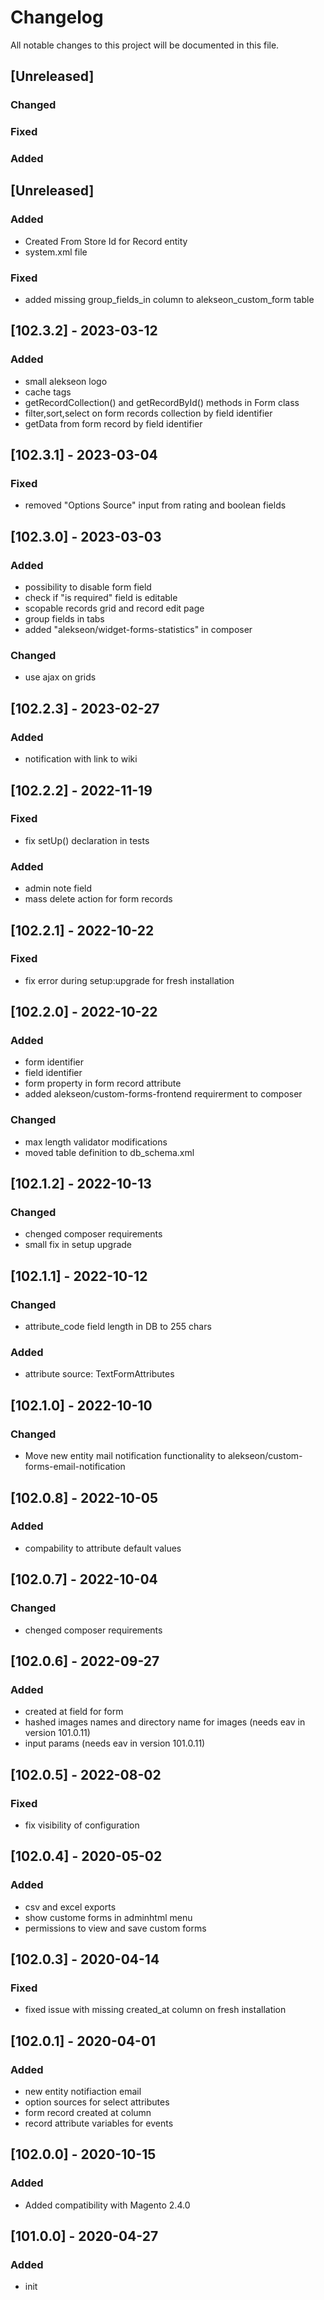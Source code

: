 # Changelog
All notable changes to this project will be documented in this file.

## [Unreleased]
### Changed
### Fixed
### Added

## [Unreleased]
### Added
- Created From Store Id for Record entity 
- system.xml file
### Fixed
- added missing group_fields_in column to alekseon_custom_form table

## [102.3.2] - 2023-03-12
### Added
- small alekseon logo
- cache tags
- getRecordCollection() and getRecordById() methods in Form class
- filter,sort,select on form records collection by field identifier
- getData from form record by field identifier

## [102.3.1] - 2023-03-04
### Fixed
- removed "Options Source" input from rating and boolean fields

## [102.3.0] - 2023-03-03
### Added
- possibility to disable form field
- check if "is required" field is editable
- scopable records grid and record edit page
- group fields in tabs
- added "alekseon/widget-forms-statistics" in composer
### Changed
- use ajax on grids

## [102.2.3] - 2023-02-27
### Added
- notification with link to wiki

## [102.2.2] - 2022-11-19
### Fixed
- fix setUp() declaration in tests
### Added
- admin note field
- mass delete action for form records

## [102.2.1] - 2022-10-22
### Fixed
- fix error during setup:upgrade for fresh installation

## [102.2.0] - 2022-10-22
### Added
- form identifier
- field identifier
- form property in form record attribute
- added alekseon/custom-forms-frontend requirerment to composer
### Changed
- max length validator modifications
- moved table definition to db_schema.xml

## [102.1.2] - 2022-10-13
### Changed
- chenged composer requirements
- small fix in setup upgrade

## [102.1.1] - 2022-10-12
### Changed
- attribute_code field length in DB to 255 chars
### Added
- attribute source: TextFormAttributes

## [102.1.0] - 2022-10-10
### Changed
- Move new entity mail notification functionality to alekseon/custom-forms-email-notification

## [102.0.8] - 2022-10-05
### Added
- compability to attribute default values

## [102.0.7] - 2022-10-04
### Changed
- chenged composer requirements

## [102.0.6] - 2022-09-27
### Added
- created at field for form
- hashed images names and directory name for images (needs eav in version 101.0.11)
- input params (needs eav in version 101.0.11)

## [102.0.5] - 2022-08-02
### Fixed
- fix visibility of configuration

## [102.0.4] - 2020-05-02
### Added
- csv and excel exports
- show custome forms in adminhtml menu
- permissions to view and save custom forms

## [102.0.3] - 2020-04-14
### Fixed
- fixed issue with missing created_at column on fresh installation

## [102.0.1] - 2020-04-01
### Added
- new entity notifiaction email
- option sources for select attributes
- form record created at column
- record attribute variables for events

## [102.0.0] - 2020-10-15
### Added
- Added compatibility with Magento 2.4.0

## [101.0.0] - 2020-04-27
### Added
- init

